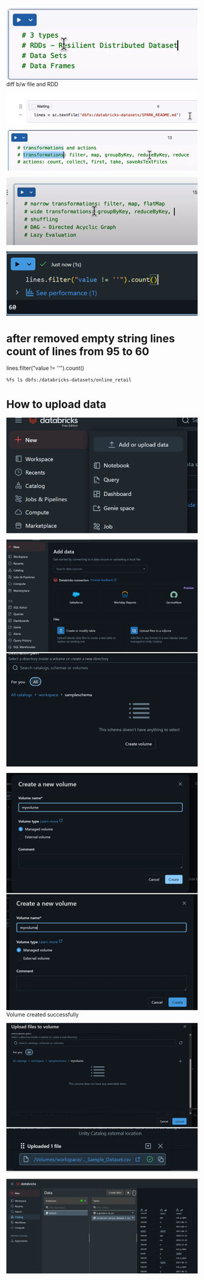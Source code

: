 ![alt text](image.png)
diff b/w file and RDD

![alt text](image-1.png)
![alt text](image-2.png)

![alt text](image-3.png)

![alt text](image-4.png)

# after removed empty string lines count of lines from 95 to 60
lines.filter("value != ''").count()

```spark
%fs ls dbfs:/databricks-datasets/online_retail
```
# How to upload data
![alt text](image-7.png)

![alt text](image-6.png)
![alt text](image-8.png)

![alt text](image-5.png)
![alt text](image-9.png)
Volume created successfully

![alt text](image-10.png)
![alt text](image-11.png)

![alt text](image-12.png)